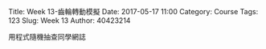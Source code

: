 Title: Week 13-齒輪轉動模擬
Date: 2017-05-17 11:00
Category: Course
Tags: 123
Slug: Week 13
Author: 40423214

用程式隨機抽查同學網誌